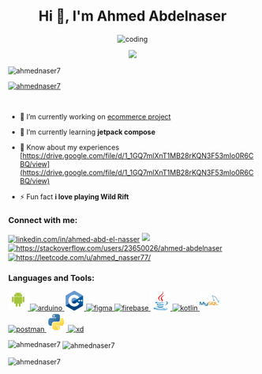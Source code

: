 <h1 align="center">Hi 👋, I'm Ahmed Abdelnaser</h1>
<p align="center">
<img align="center" alt="coding" width="170" src="https://steamuserimages-a.akamaihd.net/ugc/1631947648964785474/81CBA15178466DD47195A239232202E78987B714/?imw=637&imh=358&ima=fit&impolicy=Letterbox&imcolor=%23000000&letterbox=true">
</p>
<p align="center">
  <a href="https://github.com/Ratheshan03/readme-typing-svg"><img src="https://readme-typing-svg.herokuapp.com?lines=Computer+Science+Undergraduate;Android+Developer;DS%20|%20AI%20%20Enthusiast;Aspiring+Learner&center=true&width=500&height=50"></a>
</p>

<p align="left"> <img src="https://komarev.com/ghpvc/?username=ahmednaser7&label=Profile%20views&color=0e75b6&style=flat" alt="ahmednaser7" /> </p>

<p align="left"> <a href="https://github.com/ryo-ma/github-profile-trophy"><img src="https://github-profile-trophy.vercel.app/?username=ahmednaser7" alt="ahmednaser7" /></a> </p>

<p align="left"> <a href="https://twitter.com/" target="blank"><img src="https://img.shields.io/twitter/follow/?logo=twitter&style=for-the-badge" alt="" /></a> </p>

- 🔭 I’m currently working on [ecommerce project](https://github.com/ahmedNaser7/E-Commerce-Project)

- 🌱 I’m currently learning **jetpack compose**

- 📄 Know about my experiences [https://drive.google.com/file/d/1_1GQ7mlXnT1MB28rKQN3F53mIo0R6CBQ/view](https://drive.google.com/file/d/1_1GQ7mlXnT1MB28rKQN3F53mIo0R6CBQ/view)

- ⚡ Fun fact **i love playing Wild Rift**

<h3 align="left">Connect with me:</h3>
<p align="left">
<a href="https://www.linkedin.com/in/ahmed-abd-el-nasser/" target="blank"><img align="center" src="https://raw.githubusercontent.com/rahuldkjain/github-profile-readme-generator/master/src/images/icons/Social/linked-in-alt.svg" alt="linkedin.com/in/ahmed-abd-el-nasser" height="30" width="40" /></a>
<a href="mailto:ahmed.abdelnasser.mohamed.fekry@gmail.com?subject=Hello%20Ahmed,%20From%20Github"><img src="https://img.shields.io/badge/gmail-%23D14836.svg?&logo=gmail&logoColor=white" /></a>&nbsp;&nbsp;&nbsp;&nbsp;
<a href="https://stackoverflow.com/users/https://stackoverflow.com/users/23650026/ahmed-abdelnaser" target="blank"><img align="center" src="https://raw.githubusercontent.com/rahuldkjain/github-profile-readme-generator/master/src/images/icons/Social/stack-overflow.svg" alt="https://stackoverflow.com/users/23650026/ahmed-abdelnaser" height="30" width="40" /></a>
<a href="https://www.leetcode.com/https://leetcode.com/u/ahmed_nasser77/" target="blank"><img align="center" src="https://raw.githubusercontent.com/rahuldkjain/github-profile-readme-generator/master/src/images/icons/Social/leet-code.svg" alt="https://leetcode.com/u/ahmed_nasser77/" height="30" width="40" /></a>
</p>

<h3 align="left">Languages and Tools:</h3>
<p align="left"> <a href="https://developer.android.com" target="_blank" rel="noreferrer"> <img src="https://raw.githubusercontent.com/devicons/devicon/master/icons/android/android-original-wordmark.svg" alt="android" width="40" height="40"/> </a> <a href="https://www.arduino.cc/" target="_blank" rel="noreferrer"> <img src="https://cdn.worldvectorlogo.com/logos/arduino-1.svg" alt="arduino" width="40" height="40"/> </a> <a href="https://www.w3schools.com/cpp/" target="_blank" rel="noreferrer"> <img src="https://raw.githubusercontent.com/devicons/devicon/master/icons/cplusplus/cplusplus-original.svg" alt="cplusplus" width="40" height="40"/> </a><a href="https://www.figma.com/" target="_blank" rel="noreferrer"> <img src="https://www.vectorlogo.zone/logos/figma/figma-icon.svg" alt="figma" width="40" height="40"/> </a> <a href="https://firebase.google.com/" target="_blank" rel="noreferrer"> <img src="https://www.vectorlogo.zone/logos/firebase/firebase-icon.svg" alt="firebase" width="40" height="40"/> </a> <a href="https://www.java.com" target="_blank" rel="noreferrer"> <img src="https://raw.githubusercontent.com/devicons/devicon/master/icons/java/java-original.svg" alt="java" width="40" height="40"/> </a> <a href="https://kotlinlang.org" target="_blank" rel="noreferrer"> <img src="https://www.vectorlogo.zone/logos/kotlinlang/kotlinlang-icon.svg" alt="kotlin" width="40" height="40"/> </a> <a href="https://www.mysql.com/" target="_blank" rel="noreferrer"> <img src="https://raw.githubusercontent.com/devicons/devicon/master/icons/mysql/mysql-original-wordmark.svg" alt="mysql" width="40" height="40"/> </a> <a href="https://postman.com" target="_blank" rel="noreferrer"> <img src="https://www.vectorlogo.zone/logos/getpostman/getpostman-icon.svg" alt="postman" width="40" height="40"/> </a> <a href="https://www.python.org" target="_blank" rel="noreferrer"> <img src="https://raw.githubusercontent.com/devicons/devicon/master/icons/python/python-original.svg" alt="python" width="40" height="40"/> </a> <a href="https://www.adobe.com/products/xd.html" target="_blank" rel="noreferrer"> <img src="https://www.logo.wine/a/logo/Adobe_XD/Adobe_XD-Logo.wine.svg" alt="xd" width="40" height="40"/> </a> </p>

<p><img align="left" src="https://github-readme-stats.vercel.app/api/top-langs?username=ahmednaser7&show_icons=true&locale=en&layout=compact" alt="ahmednaser7" /></p>

<p>&nbsp;<img align="center" src="https://github-readme-stats.vercel.app/api?username=ahmednaser7&show_icons=true&locale=en" alt="ahmednaser7" /></p>

<p><img align="center" src="https://github-readme-streak-stats.herokuapp.com/?user=ahmednaser7&" alt="ahmednaser7" /></p>
